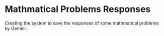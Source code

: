 # Mathmatical Problems Responses 
Creating the system to save the responses of some mathmatical problems by Gemini . 
